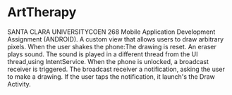 # ArtTherapy
SANTA CLARA UNIVERSITYCOEN 268 Mobile Application Development Assignment (ANDROID). 
A custom view that allows users to draw arbitrary pixels.
When the user shakes the phone:The drawing is  reset.
An eraser plays sound. 
The sound is played in a different thread from the UI thread,using IntentService.
When the phone is unlocked, a broadcast receiver is  triggered. The broadcast receiver a notification, asking the user to make a drawing. If the user taps the notification, it launch's the Draw Activity.
